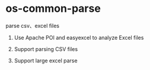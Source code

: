 # os-common-parse
parse csv、excel files 

1. Use Apache POI and easyexcel to analyze Excel files

2. Support parsing CSV files

3. Support large excel parse